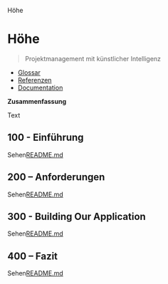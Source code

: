 Höhe

# Höhe

> Projektmanagement mit künstlicher Intelligenz

-   [Glossar](./GLOSSARY.md)
-   [Referenzen](./REFERENCES.md)
-   [Documentation](./DOCUMENTATION.md)

**Zusammenfassung**

Text

## 100 - Einführung

Sehen[README.md](./100/README.md)

## 200 – Anforderungen

Sehen[README.md](./200/README.md)

## 300 - Building Our Application

Sehen[README.md](./300/README.md)

## 400 – Fazit

Sehen[README.md](./400/README.md)

